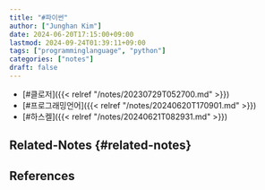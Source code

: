 ```yaml
---
title: "#파이썬"
author: ["Junghan Kim"]
date: 2024-06-20T17:15:00+09:00
lastmod: 2024-09-24T01:39:11+09:00
tags: ["programminglanguage", "python"]
categories: ["notes"]
draft: false
---
```


-   [#클로저]({{< relref "/notes/20230729T052700.md" >}})
-   [#프로그래밍언어]({{< relref "/notes/20240620T170901.md" >}})
-   [#하스켈]({{< relref "/notes/20240621T082931.md" >}})


## Related-Notes {#related-notes}

## References

<style>.csl-entry{text-indent: -1.5em; margin-left: 1.5em;}</style><div class="csl-bib-body">
</div>
